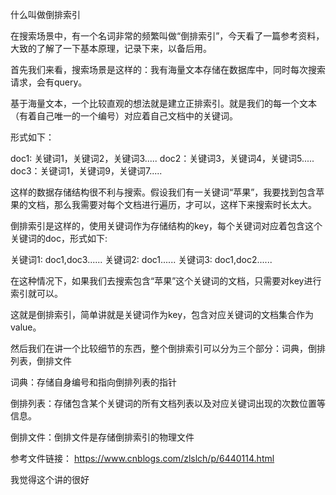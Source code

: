 什么叫做倒排索引

在搜索场景中，有一个名词非常的频繁叫做“倒排索引”，今天看了一篇参考资料，大致的了解了一下基本原理，记录下来，以备后用。

首先我们来看，搜索场景是这样的：我有海量文本存储在数据库中，同时每次搜索请求，会有query。

基于海量文本，一个比较直观的想法就是建立正排索引。就是我们的每一个文本（有着自己唯一的一个编号）对应着自己文档中的关键词。

形式如下：

doc1: 关键词1，关键词2，关键词3.....
doc2：关键词3，关键词4，关键词5.....
doc3：关键词1，关键词9，关键词7.....

这样的数据存储结构很不利与搜索。假设我们有一关键词“苹果”，我要找到包含苹果的文档，那么我需要对每个文档进行遍历，才可以，这样下来搜索时长太大。


倒排索引是这样的，使用关键词作为存储结构的key，每个关键词对应着包含这个关键词的doc，形式如下:

关键词1: doc1,doc3......
关键词2: doc1......
关键词3: doc1,doc2......


在这种情况下，如果我们去搜索包含“苹果”这个关键词的文档，只需要对key进行索引就可以。

这就是倒排索引，简单讲就是关键词作为key，包含对应关键词的文档集合作为value。

然后我们在讲一个比较细节的东西，整个倒排索引可以分为三个部分：词典，倒排列表，倒排文件

词典：存储自身编号和指向倒排列表的指针

倒排列表：存储包含某个关键词的所有文档列表以及对应关键词出现的次数位置等信息。

倒排文件：倒排文件是存储倒排索引的物理文件


参考文件链接：
https://www.cnblogs.com/zlslch/p/6440114.html

我觉得这个讲的很好
